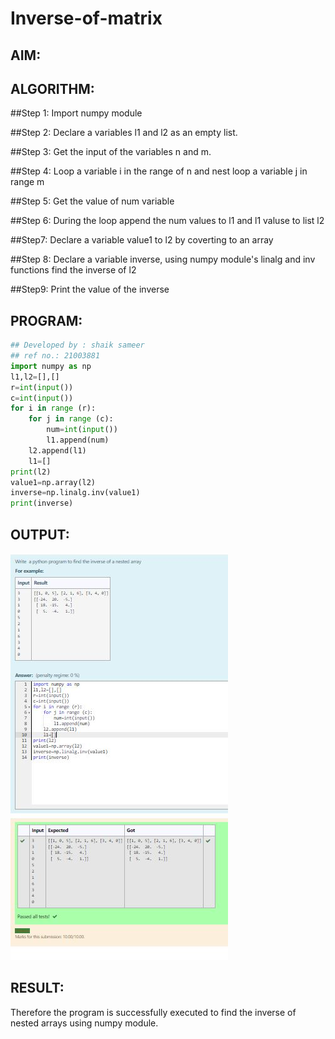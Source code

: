 # Inverse-of-matrix

## AIM:

## ALGORITHM:
##Step 1:
Import numpy module

##Step 2:
Declare a variables l1 and l2 as an empty list.

##Step 3:
Get the input of the variables n and m.

##Step 4:
Loop a variable i in the range of n and nest loop a variable j in range m

##Step 5:
Get the value of num variable

##Step 6:
During the loop append the num values to l1 and l1 valuse to list l2

##Step7:
Declare a variable value1 to l2 by coverting to an array

##Step 8:
Declare a variable inverse, using numpy module's linalg and inv functions find the inverse of l2

##Step9:
Print the value of the inverse


## PROGRAM:
```python
## Developed by : shaik sameer
## ref no.: 21003881
import numpy as np
l1,l2=[],[]
r=int(input())
c=int(input())
for i in range (r):
    for j in range (c):
        num=int(input())
        l1.append(num)
    l2.append(l1)
    l1=[]
print(l2)
value1=np.array(l2)
inverse=np.linalg.inv(value1)
print(inverse)
```

## OUTPUT:
![output](https://github.com/Shaik-sameer-AIML/Inverse-of-matrix/blob/main/inverse.JPG?raw=true)


## RESULT:
Therefore the program is successfully executed to find the inverse of nested arrays using numpy module.
